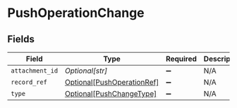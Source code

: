 # PushOperationChange


## Fields

| Field                                                                 | Type                                                                  | Required                                                              | Description                                                           |
| --------------------------------------------------------------------- | --------------------------------------------------------------------- | --------------------------------------------------------------------- | --------------------------------------------------------------------- |
| `attachment_id`                                                       | *Optional[str]*                                                       | :heavy_minus_sign:                                                    | N/A                                                                   |
| `record_ref`                                                          | [Optional[PushOperationRef]](../../models/shared/pushoperationref.md) | :heavy_minus_sign:                                                    | N/A                                                                   |
| `type`                                                                | [Optional[PushChangeType]](../../models/shared/pushchangetype.md)     | :heavy_minus_sign:                                                    | N/A                                                                   |